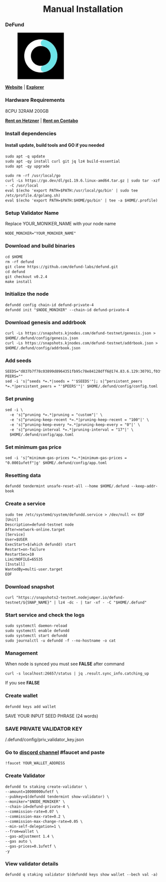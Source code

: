 <div align="center">
  <h1> Manual Installation </h1>
</div>

### DeFund

<figure><img src="https://raw.githubusercontent.com/MirrorReflectionTeam/cosmos_testnet_manuals/main/project_files/defund.jpg" width="150" alt=""><figcaption></figcaption></figure>

**[Website](https://www.defund.app/)** | **[Explorer](https://defund.explorers.guru/)**

### Hardware Requirements

8CPU 32RAM 200GB

**[Rent on Hetzner](https://hetzner.cloud/?ref=AwVksaI2T3Nz)** | **[Rent on Contabo](https://contabo.com/en)**

### Install dependencies

#### Install update, build tools and GO if you needed

```
sudo apt -q update
sudo apt -qy install curl git jq lz4 build-essential
sudo apt -qy upgrade
```

```
sudo rm -rf /usr/local/go
curl -Ls https://go.dev/dl/go1.19.6.linux-amd64.tar.gz | sudo tar -xzf - -C /usr/local
eval $(echo 'export PATH=$PATH:/usr/local/go/bin' | sudo tee /etc/profile.d/golang.sh)
eval $(echo 'export PATH=$PATH:$HOME/go/bin' | tee -a $HOME/.profile)
```

### Setup Validator Name

Replace YOUR_MONIKER_NAME with your node name

```
NODE_MONIKER="YOUR_MONIKER_NAME"
```

### Download and build binaries

```
cd $HOME
rm -rf defund
git clone https://github.com/defund-labs/defund.git
cd defund
git checkout v0.2.4
make install
```

### Initialize the node

```
defundd config chain-id defund-private-4
defundd init "$NODE_MONIKER" --chain-id defund-private-4
```

### Download genesis and addrbook

```
curl -Ls https://snapshots.kjnodes.com/defund-testnet/genesis.json > $HOME/.defund/config/genesis.json
curl -Ls https://snapshots.kjnodes.com/defund-testnet/addrbook.json > $HOME/.defund/config/addrbook.json
```

### Add seeds

```
SEEDS="d837b7f78c03899d8964351fb95c78e84128dff6@174.83.6.129:30791,f03f3a18bae28f2099648b1c8b1eadf3323cf741@162.55.211.136:26656"
PEERS=""
sed -i 's|^seeds *=.*|seeds = "'$SEEDS'"|; s|^persistent_peers *=.*|persistent_peers = "'$PEERS'"|' $HOME/.defund/config/config.toml
```

### Set pruning

```
sed -i \
  -e 's|^pruning *=.*|pruning = "custom"|' \
  -e 's|^pruning-keep-recent *=.*|pruning-keep-recent = "100"|' \
  -e 's|^pruning-keep-every *=.*|pruning-keep-every = "0"|' \
  -e 's|^pruning-interval *=.*|pruning-interval = "17"|' \
  $HOME/.defund/config/app.toml
```

### Set minimum gas price

```
sed -i 's|^minimum-gas-prices *=.*|minimum-gas-prices = "0.0001ufetf"|g' $HOME/.defund/config/app.toml
```

### Resetting data

```
defundd tendermint unsafe-reset-all --home $HOME/.defund --keep-addr-book
```

### Create a service

```
sudo tee /etc/systemd/system/defundd.service > /dev/null << EOF
[Unit]
Description=defund-testnet node
After=network-online.target
[Service]
User=$USER
ExecStart=$(which defundd) start
Restart=on-failure
RestartSec=10
LimitNOFILE=65535
[Install]
WantedBy=multi-user.target
EOF
```

### Download snapshot

```
curl "https://snapshots2-testnet.nodejumper.io/defund-testnet/${SNAP_NAME}" | lz4 -dc - | tar -xf - -C "$HOME/.defund"
```

### Start service and check the logs

```
sudo systemctl daemon-reload
sudo systemctl enable defundd
sudo systemctl start defundd
sudo journalctl -u defundd -f --no-hostname -o cat
```

### Management

When node is synced you must see **FALSE** after command

```
curl -s localhost:26657/status | jq .result.sync_info.catching_up
```

If you see **FALSE**

### Create wallet

```
defundd keys add wallet
```

SAVE YOUR INPUT SEED PHRASE (24 words)

### SAVE PRIVATE VALIDATOR KEY

/.defund/config/priv_validator_key.json

### Go to [discord channel](https://discord.gg/cw5N3P5z5M) #faucet and paste

```
!faucet YOUR_WALLET_ADDRESS
```

### Create Validator

```
defundd tx staking create-validator \
--amount=10000000ufetf \
--pubkey=$(defundd tendermint show-validator) \
--moniker="$NODE_MONIKER" \
--chain-id=defund-private-4 \
--commission-rate=0.07 \
--commission-max-rate=0.2 \
--commission-max-change-rate=0.05 \
--min-self-delegation=1 \
--from=wallet \
--gas-adjustment 1.4 \
--gas auto \
--gas-prices=0.1ufetf \
-y
```

### View validator details

```
defundd q staking validator $(defundd keys show wallet --bech val -a)
```
